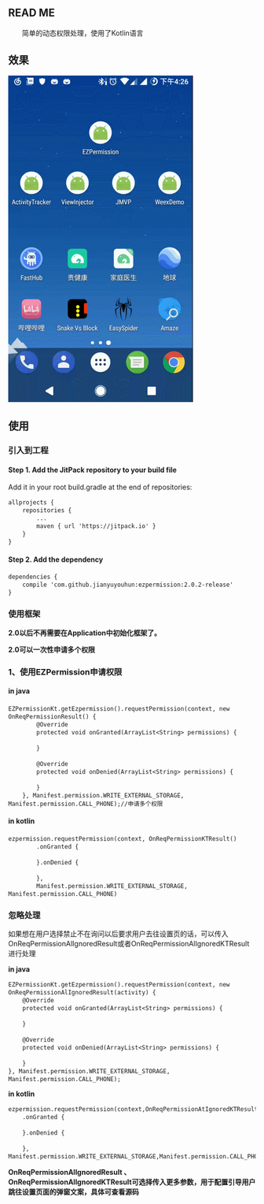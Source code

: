 ## READ ME ##

　　简单的动态权限处理，使用了Kotlin语言

## 效果 ##

<img src="GIF.gif"/>

## 使用 ##

### 引入到工程 ###

#### Step 1. Add the JitPack repository to your build file

Add it in your root build.gradle at the end of repositories:

	allprojects {
		repositories {
			...
			maven { url 'https://jitpack.io' }
		}
	}

#### Step 2. Add the dependency ####

	dependencies {
    	compile 'com.github.jianyuyouhun:ezpermission:2.0.2-release'
	}

### 使用框架 ###

**2.0以后不再需要在Application中初始化框架了。**

**2.0可以一次性申请多个权限**

### 1、使用EZPermission申请权限 ###

#### in java ####

    EZPermissionKt.getEzpermission().requestPermission(context, new OnReqPermissionResult() {
            @Override
            protected void onGranted(ArrayList<String> permissions) {

            }

            @Override
            protected void onDenied(ArrayList<String> permissions) {

            }
        }, Manifest.permission.WRITE_EXTERNAL_STORAGE, Manifest.permission.CALL_PHONE);//申请多个权限

#### in kotlin ####

    ezpermission.requestPermission(context, OnReqPermissionKTResult()
            .onGranted {

            }.onDenied {

            },
            Manifest.permission.WRITE_EXTERNAL_STORAGE, Manifest.permission.CALL_PHONE)

### 忽略处理 ###

如果想在用户选择禁止不在询问以后要求用户去往设置页的话，可以传入
OnReqPermissionAlIgnoredResult或者OnReqPermissionAlIgnoredKTResult进行处理

**in java**

    EZPermissionKt.getEzpermission().requestPermission(context, new OnReqPermissionAlIgnoredResult(activity) {
        @Override
        protected void onGranted(ArrayList<String> permissions) {
     
		}

        @Override
        protected void onDenied(ArrayList<String> permissions) {
     
		}
    }, Manifest.permission.WRITE_EXTERNAL_STORAGE, Manifest.permission.CALL_PHONE);


**in kotlin**

	ezpermission.requestPermission(context,OnReqPermissionAtIgnoredKTResult(activity)
        .onGranted {
        
		}.onDenied {
        
        }, Manifest.permission.WRITE_EXTERNAL_STORAGE,Manifest.permission.CALL_PHONE)

**OnReqPermissionAlIgnoredResult  、 OnReqPermissionAlIgnoredKTResult可选择传入更多参数，用于配置引导用户跳往设置页面的弹窗文案，具体可查看源码**
